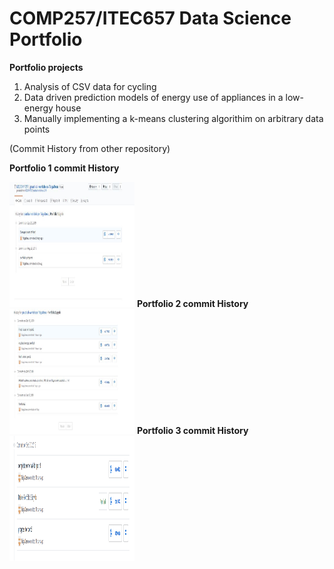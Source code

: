 COMP257/ITEC657 Data Science Portfolio 
===

<b>Portfolio projects</b>

1. Analysis of CSV data for cycling 
2. Data driven prediction models of energy use of appliances in a low-energy house
3. Manually implementing a k-means clustering algorithim on arbitrary data points

(Commit History from other repository)
<p><b> Portfolio 1 commit History </b></p>
<img src ="CommitHistory\portfolio1 history.JPG" style="width:200px;height:200px;">
<b> Portfolio 2 commit History </b>
<img src ="CommitHistory\portfolio2 history.JPG" style="width:200px;height:200px;">
<b> Portfolio 3 commit History </b>
<img src ="CommitHistory\port3.PNG" style="width:200px;height:200px;">

